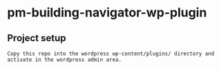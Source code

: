 # pm-building-navigator-wp-plugin

## Project setup
```
Copy this repo into the wordpress wp-content/plugins/ directory and activate in the wordpress admin area.
```